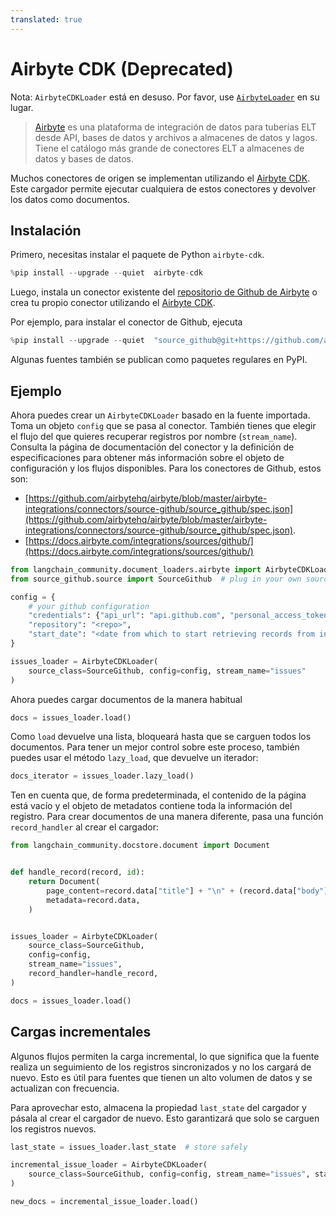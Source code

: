 ```yaml
---
translated: true
---
```


# Airbyte CDK (Deprecated)

Nota: `AirbyteCDKLoader` está en desuso. Por favor, use [`AirbyteLoader`](/docs/integrations/document_loaders/airbyte) en su lugar.

>[Airbyte](https://github.com/airbytehq/airbyte) es una plataforma de integración de datos para tuberías ELT desde API, bases de datos y archivos a almacenes de datos y lagos. Tiene el catálogo más grande de conectores ELT a almacenes de datos y bases de datos.

Muchos conectores de origen se implementan utilizando el [Airbyte CDK](https://docs.airbyte.com/connector-development/cdk-python/). Este cargador permite ejecutar cualquiera de estos conectores y devolver los datos como documentos.

## Instalación

Primero, necesitas instalar el paquete de Python `airbyte-cdk`.

```python
%pip install --upgrade --quiet  airbyte-cdk
```

Luego, instala un conector existente del [repositorio de Github de Airbyte](https://github.com/airbytehq/airbyte/tree/master/airbyte-integrations/connectors) o crea tu propio conector utilizando el [Airbyte CDK](https://docs.airbyte.io/connector-development/connector-development).

Por ejemplo, para instalar el conector de Github, ejecuta

```python
%pip install --upgrade --quiet  "source_github@git+https://github.com/airbytehq/airbyte.git@master#subdirectory=airbyte-integrations/connectors/source-github"
```

Algunas fuentes también se publican como paquetes regulares en PyPI.

## Ejemplo

Ahora puedes crear un `AirbyteCDKLoader` basado en la fuente importada. Toma un objeto `config` que se pasa al conector. También tienes que elegir el flujo del que quieres recuperar registros por nombre (`stream_name`). Consulta la página de documentación del conector y la definición de especificaciones para obtener más información sobre el objeto de configuración y los flujos disponibles. Para los conectores de Github, estos son:

* [https://github.com/airbytehq/airbyte/blob/master/airbyte-integrations/connectors/source-github/source_github/spec.json](https://github.com/airbytehq/airbyte/blob/master/airbyte-integrations/connectors/source-github/source_github/spec.json).
* [https://docs.airbyte.com/integrations/sources/github/](https://docs.airbyte.com/integrations/sources/github/)

```python
from langchain_community.document_loaders.airbyte import AirbyteCDKLoader
from source_github.source import SourceGithub  # plug in your own source here

config = {
    # your github configuration
    "credentials": {"api_url": "api.github.com", "personal_access_token": "<token>"},
    "repository": "<repo>",
    "start_date": "<date from which to start retrieving records from in ISO format, e.g. 2020-10-20T00:00:00Z>",
}

issues_loader = AirbyteCDKLoader(
    source_class=SourceGithub, config=config, stream_name="issues"
)
```

Ahora puedes cargar documentos de la manera habitual

```python
docs = issues_loader.load()
```

Como `load` devuelve una lista, bloqueará hasta que se carguen todos los documentos. Para tener un mejor control sobre este proceso, también puedes usar el método `lazy_load`, que devuelve un iterador:

```python
docs_iterator = issues_loader.lazy_load()
```

Ten en cuenta que, de forma predeterminada, el contenido de la página está vacío y el objeto de metadatos contiene toda la información del registro. Para crear documentos de una manera diferente, pasa una función `record_handler` al crear el cargador:

```python
from langchain_community.docstore.document import Document


def handle_record(record, id):
    return Document(
        page_content=record.data["title"] + "\n" + (record.data["body"] or ""),
        metadata=record.data,
    )


issues_loader = AirbyteCDKLoader(
    source_class=SourceGithub,
    config=config,
    stream_name="issues",
    record_handler=handle_record,
)

docs = issues_loader.load()
```

## Cargas incrementales

Algunos flujos permiten la carga incremental, lo que significa que la fuente realiza un seguimiento de los registros sincronizados y no los cargará de nuevo. Esto es útil para fuentes que tienen un alto volumen de datos y se actualizan con frecuencia.

Para aprovechar esto, almacena la propiedad `last_state` del cargador y pásala al crear el cargador de nuevo. Esto garantizará que solo se carguen los registros nuevos.

```python
last_state = issues_loader.last_state  # store safely

incremental_issue_loader = AirbyteCDKLoader(
    source_class=SourceGithub, config=config, stream_name="issues", state=last_state
)

new_docs = incremental_issue_loader.load()
```
